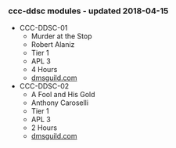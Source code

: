 ### ccc-ddsc modules - updated 2018-04-15
* CCC-DDSC-01
    * Murder at the Stop
    * Robert Alaniz
    * Tier 1
    * APL 3
    * 4 Hours
    * [dmsguild.com](http://www.dmsguild.com/product/216992/CCCDDSC01-Murder-at-The-Stop?affiliate_id=757342)
* CCC-DDSC-02
    * A Fool and His Gold
    * Anthony Caroselli
    * Tier 1
    * APL 3
    * 2 Hours
    * [dmsguild.com](http://www.dmsguild.com/product/217046/CCCDDSC02-A-Fool-and-His-Gold?affiliate_id=757342)
